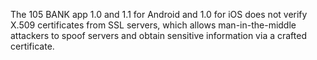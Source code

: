 The 105 BANK app 1.0 and 1.1 for Android and 1.0 for iOS does not verify X.509 certificates from SSL servers, which allows man-in-the-middle attackers to spoof servers and obtain sensitive information via a crafted certificate.